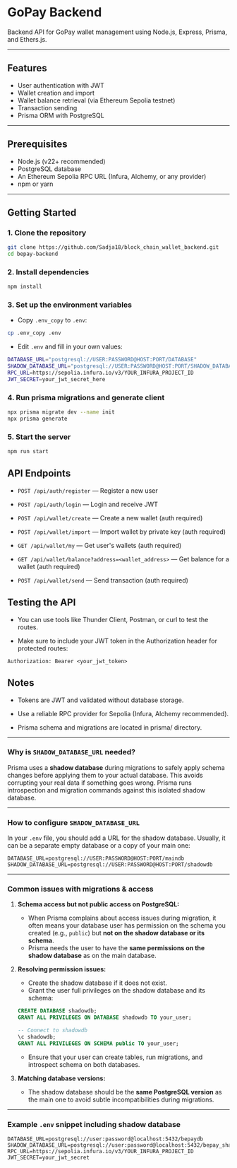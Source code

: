 # GoPay Backend

Backend API for GoPay wallet management using Node.js, Express, Prisma, and Ethers.js.

---

## Features

- User authentication with JWT
- Wallet creation and import
- Wallet balance retrieval (via Ethereum Sepolia testnet)
- Transaction sending
- Prisma ORM with PostgreSQL

---

## Prerequisites

- Node.js (v22+ recommended)
- PostgreSQL database
- An Ethereum Sepolia RPC URL (Infura, Alchemy, or any provider)
- npm or yarn

---

## Getting Started

### 1. Clone the repository

```bash
git clone https://github.com/Sadja18/block_chain_wallet_backend.git
cd bepay-backend
```

### 2. Install dependencies
```bash
npm install
```

### 3. Set up the environment variables
- Copy `.env_copy` to `.env`:
```bash
cp .env_copy .env
```

- Edit `.env` and fill in your own values:
```bash
DATABASE_URL="postgresql://USER:PASSWORD@HOST:PORT/DATABASE"
SHADOW_DATABASE_URL="postgresql://USER:PASSWORD@HOST:PORT/SHADOW_DATABASE"
RPC_URL=https://sepolia.infura.io/v3/YOUR_INFURA_PROJECT_ID
JWT_SECRET=your_jwt_secret_here
```

### 4. Run prisma migrations and generate client
```bash
npx prisma migrate dev --name init
npx prisma generate
```

### 5. Start the server
```bash
npm run start
```

## API Endpoints
- `POST /api/auth/register` — Register a new user

- `POST /api/auth/login` — Login and receive JWT

- `POST /api/wallet/create` — Create a new wallet (auth required)

- `POST /api/wallet/import` — Import wallet by private key (auth required)

- `GET /api/wallet/my` — Get user's wallets (auth required)

- `GET /api/wallet/balance?address=<wallet_address>` — Get balance for a wallet (auth required)

- `POST /api/wallet/send` — Send transaction (auth required)

## Testing the API
- You can use tools like Thunder Client, Postman, or curl to test the routes.

- Make sure to include your JWT token in the Authorization header for protected routes:
```
Authorization: Bearer <your_jwt_token>
```

## Notes
- Tokens are JWT and validated without database storage.

- Use a reliable RPC provider for Sepolia (Infura, Alchemy recommended).

- Prisma schema and migrations are located in prisma/ directory.


---

### Why is `SHADOW_DATABASE_URL` needed?

Prisma uses a **shadow database** during migrations to safely apply schema changes before applying them to your actual database. This avoids corrupting your real data if something goes wrong. Prisma runs introspection and migration commands against this isolated shadow database.

---

### How to configure `SHADOW_DATABASE_URL`

In your `.env` file, you should add a URL for the shadow database. Usually, it can be a separate empty database or a copy of your main one:

```env
DATABASE_URL=postgresql://USER:PASSWORD@HOST:PORT/maindb
SHADOW_DATABASE_URL=postgresql://USER:PASSWORD@HOST:PORT/shadowdb
```

---

### Common issues with migrations & access

1. **Schema access but not public access on PostgreSQL:**

   * When Prisma complains about access issues during migration, it often means your database user has permission on the schema you created (e.g., `public`) but **not on the shadow database or its schema**.
   * Prisma needs the user to have the **same permissions on the shadow database** as on the main database.

2. **Resolving permission issues:**

   * Create the shadow database if it does not exist.
   * Grant the user full privileges on the shadow database and its schema:

   ```sql
   CREATE DATABASE shadowdb;
   GRANT ALL PRIVILEGES ON DATABASE shadowdb TO your_user;

   -- Connect to shadowdb
   \c shadowdb;
   GRANT ALL PRIVILEGES ON SCHEMA public TO your_user;
   ```

   * Ensure that your user can create tables, run migrations, and introspect schema on both databases.

3. **Matching database versions:**

   * The shadow database should be the **same PostgreSQL version** as the main one to avoid subtle incompatibilities during migrations.

---

### Example `.env` snippet including shadow database

```env
DATABASE_URL=postgresql://user:password@localhost:5432/bepaydb
SHADOW_DATABASE_URL=postgresql://user:password@localhost:5432/bepay_shadowdb
RPC_URL=https://sepolia.infura.io/v3/YOUR_INFURA_PROJECT_ID
JWT_SECRET=your_jwt_secret
```
